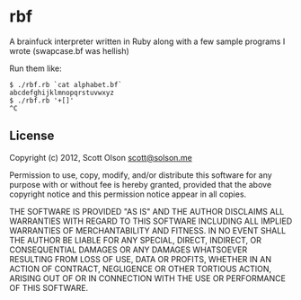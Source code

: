 # rbf
A brainfuck interpreter written in Ruby along with a few sample programs I
wrote (swapcase.bf was hellish)

Run them like:

    $ ./rbf.rb `cat alphabet.bf`
    abcdefghijklmnopqrstuvwxyz
    $ ./rbf.rb '+[]'
    ^C

## License

Copyright (c) 2012, Scott Olson <scott@solson.me>

Permission to use, copy, modify, and/or distribute this software for any
purpose with or without fee is hereby granted, provided that the above
copyright notice and this permission notice appear in all copies.

THE SOFTWARE IS PROVIDED "AS IS" AND THE AUTHOR DISCLAIMS ALL WARRANTIES
WITH REGARD TO THIS SOFTWARE INCLUDING ALL IMPLIED WARRANTIES OF
MERCHANTABILITY AND FITNESS. IN NO EVENT SHALL THE AUTHOR BE LIABLE FOR
ANY SPECIAL, DIRECT, INDIRECT, OR CONSEQUENTIAL DAMAGES OR ANY DAMAGES
WHATSOEVER RESULTING FROM LOSS OF USE, DATA OR PROFITS, WHETHER IN AN
ACTION OF CONTRACT, NEGLIGENCE OR OTHER TORTIOUS ACTION, ARISING OUT OF
OR IN CONNECTION WITH THE USE OR PERFORMANCE OF THIS SOFTWARE.

